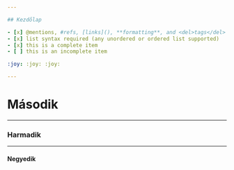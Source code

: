 ```yaml
---

## Kezdőlap

- [x] @mentions, #refs, [links](), **formatting**, and <del>tags</del> supported
- [x] list syntax required (any unordered or ordered list supported)
- [x] this is a complete item
- [ ] this is an incomplete item

:joy: :joy: :joy:

---
```


# Második

---

### Harmadik

---

#### Negyedik
